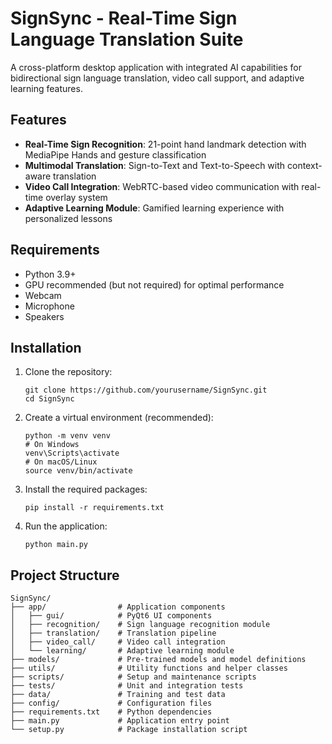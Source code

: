 # SignSync - Real-Time Sign Language Translation Suite

A cross-platform desktop application with integrated AI capabilities for bidirectional sign language translation, video call support, and adaptive learning features.

## Features

- **Real-Time Sign Recognition**: 21-point hand landmark detection with MediaPipe Hands and gesture classification
- **Multimodal Translation**: Sign-to-Text and Text-to-Speech with context-aware translation
- **Video Call Integration**: WebRTC-based video communication with real-time overlay system
- **Adaptive Learning Module**: Gamified learning experience with personalized lessons

## Requirements

- Python 3.9+
- GPU recommended (but not required) for optimal performance
- Webcam
- Microphone
- Speakers

## Installation

1. Clone the repository:
   ```
   git clone https://github.com/yourusername/SignSync.git
   cd SignSync
   ```

2. Create a virtual environment (recommended):
   ```
   python -m venv venv
   # On Windows
   venv\Scripts\activate
   # On macOS/Linux
   source venv/bin/activate
   ```

3. Install the required packages:
   ```
   pip install -r requirements.txt
   ```

4. Run the application:
   ```
   python main.py
   ```

## Project Structure

```
SignSync/
├── app/                # Application components
│   ├── gui/            # PyQt6 UI components
│   ├── recognition/    # Sign language recognition module
│   ├── translation/    # Translation pipeline
│   ├── video_call/     # Video call integration
│   └── learning/       # Adaptive learning module
├── models/             # Pre-trained models and model definitions
├── utils/              # Utility functions and helper classes
├── scripts/            # Setup and maintenance scripts
├── tests/              # Unit and integration tests
├── data/               # Training and test data
├── config/             # Configuration files
├── requirements.txt    # Python dependencies
├── main.py             # Application entry point
└── setup.py            # Package installation script
```
